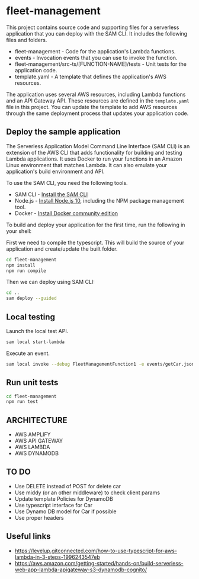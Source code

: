 # fleet-management

This project contains source code and supporting files for a serverless application that you can deploy with the SAM CLI. It includes the following files and folders.

- fleet-management - Code for the application's Lambda functions.
- events - Invocation events that you can use to invoke the function.
- fleet-management/src-ts/[FUNCTION-NAME]/tests - Unit tests for the application code. 
- template.yaml - A template that defines the application's AWS resources.

The application uses several AWS resources, including Lambda functions and an API Gateway API. These resources are defined in the `template.yaml` file in this project. You can update the template to add AWS resources through the same deployment process that updates your application code.

## Deploy the sample application

The Serverless Application Model Command Line Interface (SAM CLI) is an extension of the AWS CLI that adds functionality for building and testing Lambda applications. It uses Docker to run your functions in an Amazon Linux environment that matches Lambda. It can also emulate your application's build environment and API.

To use the SAM CLI, you need the following tools.

* SAM CLI - [Install the SAM CLI](https://docs.aws.amazon.com/serverless-application-model/latest/developerguide/serverless-sam-cli-install.html)
* Node.js - [Install Node.js 10](https://nodejs.org/en/), including the NPM package management tool.
* Docker - [Install Docker community edition](https://hub.docker.com/search/?type=edition&offering=community)

To build and deploy your application for the first time, run the following in your shell:

First we need to compile the typescript. This will build the source of your application and create/update the built folder.
```bash
cd fleet-management
npm install
npm run compile
```

Then we can deploy using SAM CLI:

```bash
cd ..
sam deploy --guided
```

## Local testing

Launch the local test API.
```bash
sam local start-lambda 
```

Execute an event.

```bash
sam local invoke --debug FleetManagementFunction1 -e events/getCar.json
```

## Run unit tests

```bash
cd fleet-management
npm run test
```

## ARCHITECTURE
- AWS AMPLIFY
- AWS API GATEWAY
- AWS LAMBDA
- AWS DYNAMODB


## TO DO
- Use DELETE instead of POST for delete car
- Use middy (or an other middleware) to check client params
- Update template Policies for DynamoDB
- Use typescript interface for Car
- Use Dynamo DB model for Car if possible
- Use proper headers

## Useful links
* https://levelup.gitconnected.com/how-to-use-typescript-for-aws-lambda-in-3-steps-1996243547eb
* https://aws.amazon.com/getting-started/hands-on/build-serverless-web-app-lambda-apigateway-s3-dynamodb-cognito/
